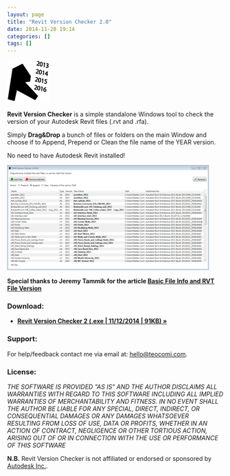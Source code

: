 ```yaml
---
layout: page
title: "Revit Version Checker 2.0"
date: 2014-11-28 19:14
categories: []
tags: []
---
```

[![logo](/assets/2014/11/logo.png)](/assets/2014/11/logo.png)

**Revit Version Checker** is a simple standalone Windows tool to check the version of your Autodesk Revit files (.rvt and .rfa).

Simply **Drag&Drop** a bunch of files or folders on the main Window and choose if to Append, Prepend or Clean the file name of the YEAR version.

No need to have Autodesk Revit installed!

[![Revit Version Checker v2.0.0.0](/assets/2014/11/2015-01-10-15_51_21-Revit-Version-Checker-v2.0.0.0-470x244.png)](/assets/2014/11/2015-01-10-15_51_21-Revit-Version-Checker-v2.0.0.0.png)

**Special thanks to Jeremy Tammik for the article [Basic File Info and RVT File Version](http://thebuildingcoder.typepad.com/blog/2013/01/basic-file-info-and-rvt-file-version.html)**

### Download:

*   **[Revit Version Checker 2 (.exe | 11/12/2014 | 91KB) »](http://localhost/matteocominetti/d/RevitVersionChecker2.exe)**

### Support:

For help/feedback contact me via email at: [hello@teocomi.com](mailto:hello@teocomi.com).

### License:

*THE SOFTWARE IS PROVIDED "AS IS" AND THE AUTHOR DISCLAIMS ALL WARRANTIES WITH REGARD TO THIS SOFTWARE INCLUDING ALL IMPLIED WARRANTIES OF MERCHANTABILITY AND FITNESS. IN NO EVENT SHALL THE AUTHOR BE LIABLE FOR ANY SPECIAL, DIRECT, INDIRECT, OR CONSEQUENTIAL DAMAGES OR ANY DAMAGES WHATSOEVER RESULTING FROM LOSS OF USE, DATA OR PROFITS, WHETHER IN AN ACTION OF CONTRACT, NEGLIGENCE OR OTHER TORTIOUS ACTION, ARISING OUT OF OR IN CONNECTION WITH THE USE OR PERFORMANCE OF THIS SOFTWARE*

**N.B.** Revit Version Checker is not affiliated or endorsed or sponsored by [Autodesk Inc.](http://www.autodesk.com/).
